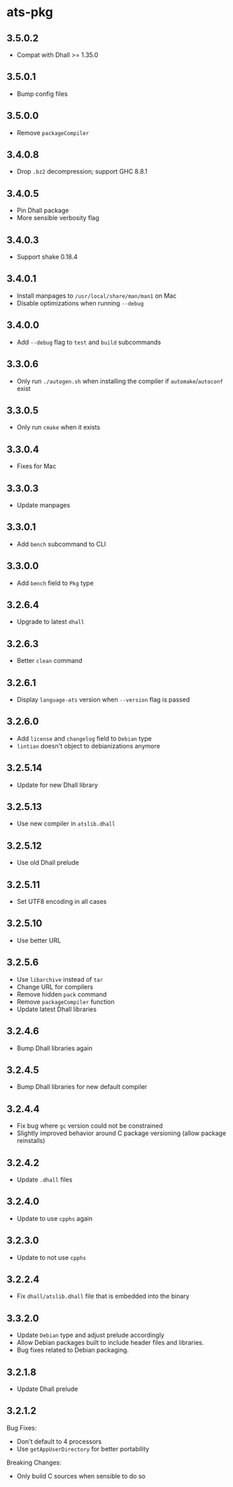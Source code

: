 # ats-pkg

## 3.5.0.2

  * Compat with Dhall >= 1.35.0

## 3.5.0.1

  * Bump config files

## 3.5.0.0

  * Remove `packageCompiler`

## 3.4.0.8

  * Drop `.bz2` decompression; support GHC 8.8.1

## 3.4.0.5

  * Pin Dhall package
  * More sensible verbosity flag

## 3.4.0.3

  * Support shake 0.18.4

## 3.4.0.1

  * Install manpages to `/usr/local/share/man/man1` on Mac
  * Disable optimizations when running `--debug`

## 3.4.0.0

  * Add `--debug` flag to `test` and `build` subcommands

## 3.3.0.6

  * Only run `./autogen.sh` when installing the compiler if
    `automake`/`autoconf` exist

## 3.3.0.5

  * Only run `cmake` when it exists

## 3.3.0.4

  * Fixes for Mac

## 3.3.0.3

  * Update manpages

## 3.3.0.1

  * Add `bench` subcommand to CLI

## 3.3.0.0

  * Add `bench` field to `Pkg` type

## 3.2.6.4

  * Upgrade to latest `dhall`

## 3.2.6.3

  * Better `clean` command

## 3.2.6.1

  * Display `language-ats` version when `--version` flag is passed

## 3.2.6.0

  * Add `license` and `changelog` field to `Debian` type
  * `lintian` doesn't object to debianizations anymore

## 3.2.5.14

  * Update for new Dhall library

## 3.2.5.13

  * Use new compiler in `atslib.dhall`

## 3.2.5.12

  * Use old Dhall prelude

## 3.2.5.11

  * Set UTF8 encoding in all cases

## 3.2.5.10

  * Use better URL

## 3.2.5.6

  * Use `libarchive` instead of `tar`
  * Change URL for compilers
  * Remove hidden `pack` command
  * Remove `packageCompiler` function
  * Update latest Dhall libraries

## 3.2.4.6

  * Bump Dhall libraries again

## 3.2.4.5

  * Bump Dhall libraries for new default compiler

## 3.2.4.4

  * Fix bug where `gc` version could not be constrained
  * Slightly improved behavior around C package versioning (allow package
    reinstalls)

## 3.2.4.2

  * Update `.dhall` files

## 3.2.4.0

  * Update to use `cpphs` again

## 3.2.3.0

  * Update to not use `cpphs`

## 3.2.2.4

  * Fix `dhall/atslib.dhall` file that is embedded into the binary

## 3.3.2.0

  * Update `Debian` type and adjust prelude accordingly
  * Allow Debian packages built to include header files and libraries.
  * Bug fixes related to Debian packaging.

## 3.2.1.8

  * Update Dhall prelude

## 3.2.1.2

Bug Fixes:

  * Don't default to 4 processors
  * Use `getAppUserDirectory` for better portability

Breaking Changes:

  * Only build C sources when sensible to do so
